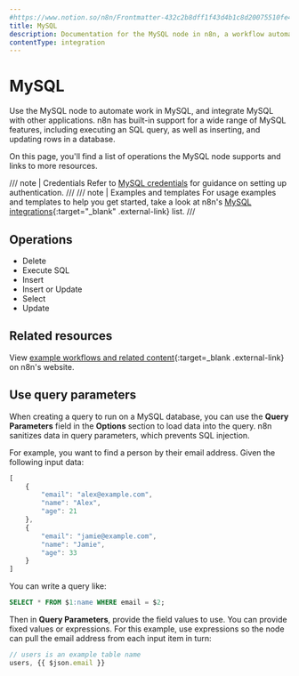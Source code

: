 ```yaml
---
#https://www.notion.so/n8n/Frontmatter-432c2b8dff1f43d4b1c8d20075510fe4
title: MySQL
description: Documentation for the MySQL node in n8n, a workflow automation platform. Includes details of operations and configuration, and links to examples and credentials information.
contentType: integration
---
```


# MySQL

Use the MySQL node to automate work in MySQL, and integrate MySQL with other applications. n8n has built-in support for a wide range of MySQL features, including executing an SQL query, as well as inserting, and updating rows in a database.

On this page, you'll find a list of operations the MySQL node supports and links to more resources.

/// note | Credentials
Refer to [MySQL credentials](/integrations/builtin/credentials/mysql/) for guidance on setting up authentication. 
///
/// note | Examples and templates
For usage examples and templates to help you get started, take a look at n8n's [MySQL integrations](https://n8n.io/integrations/mysql/){:target="_blank" .external-link} list.
///

## Operations

* Delete
* Execute SQL
* Insert
* Insert or Update
* Select
* Update

## Related resources

View [example workflows and related content](https://n8n.io/integrations/mysql/){:target=_blank .external-link} on n8n's website.

## Use query parameters

When creating a query to run on a MySQL database, you can use the **Query Parameters** field in the **Options** section to load data into the query. n8n sanitizes data in query parameters, which prevents SQL injection.

For example, you want to find a person by their email address. Given the following input data:

```js
[
    {
        "email": "alex@example.com",
        "name": "Alex",
        "age": 21 
    },
    {
        "email": "jamie@example.com",
        "name": "Jamie",
        "age": 33 
    }
]
```

You can write a query like:

```sql
SELECT * FROM $1:name WHERE email = $2;
```

Then in **Query Parameters**, provide the field values to use. You can provide fixed values or expressions. For this example, use expressions so the node can pull the email address from each input item in turn:

```js
// users is an example table name
users, {{ $json.email }} 
```
